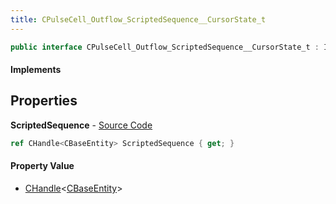 ```yaml
---
title: CPulseCell_Outflow_ScriptedSequence__CursorState_t
---
```


```csharp
public interface CPulseCell_Outflow_ScriptedSequence__CursorState_t : ISchemaClass<CPulseCell_Outflow_ScriptedSequence__CursorState_t>, ISchemaField, ISchemaClass, INativeHandle
```

#### Implements

## Properties

**ScriptedSequence** - [Source Code](https://github.com/swiftly-solution/swiftlys2/blob/main/managed/src/SwiftlyS2.Generated/Schemas/Interfaces/CPulseCell_Outflow_ScriptedSequence__CursorState_t.cs#L16)

```csharp
ref CHandle<CBaseEntity> ScriptedSequence { get; }
```

#### Property Value

- [CHandle](/docs/api/shared/natives/chandle-1)<[CBaseEntity](/docs/api/shared/schemadefinitions/cbaseentity)>

